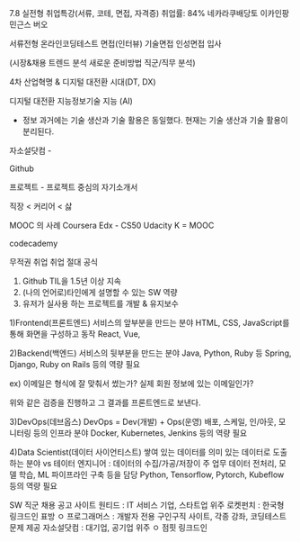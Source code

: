 7.8 실전형 취업특강(서류, 코테, 면접, 자격증)
취업률: 84%
네카라쿠배당토
이카인팡민근스
버오

서류전형
온라인코딩테스트
면접(인터뷰)
기술면접
인성면접
입사

(시장&채용 트렌드 분석
새로운 준비방법
직군/직무 분석)

4차 산업혁명 & 디지털 대전환 시대(DT, DX)

디지털 대전환
지능정보기술
지능 (AI)
+ 정보
과거에는 기술 생산과 기술 활용은 동일했다.
현재는 기술 생산과 기술 활용이 분리된다.

자소설닷컴 - 

Github

프로젝트 - 프로젝트 중심의 자기소개서

직장 < 커리어 < 삻

MOOC 의 사례
Coursera
Edx - CS50
Udacity
K = MOOC

codecademy

무적권 취업
취업 절대 공식
1. Github TIL을 1.5년 이상 지속
2. (나의 언어로)타인에게 설명할 수 있는 SW 역량
3. 유저가 실사용 하는 프로젝트를 개발 & 유지보수

1)Frontend(프론트엔드)
서비스의 앞부분을 만드는 분야
HTML, CSS, JavaScript를 통해 화면을 구성하고 동작
React, Vue, 


2)Backend(백엔드)
서비스의 뒷부분을 만드는 분야
Java, Python, Ruby 등
Spring, Django, Ruby on Rails 등의 역량 필요

ex) 이메일은 형식에 잘 맞춰서 썼는가?
실제 회원 정보에 있는 이메일인가?

위와 같은 검증을 진행하고 그 결과를 프론트엔드로 보낸다.

3)DevOps(데브옵스)
DevOps = Dev(개발) + Ops(운영)
배포, 스케일, 인/아웃, 모니터링 등의 인프라 분야
Docker, Kubernetes, Jenkins 등의 역량 필요

4)Data Scientist(데이터 사이언티스트)
쌓여 있는 데이터를 의미 있는 데이터로 도출하는 분야
vs 테이터 엔지니어 : 데이터의 수집/가공/저장이 주 업무
데이터 전처리, 모델 학습, ML 파이프라인 구축 등을 담당
Python, Tensorflow, Pytorch, Kubeflow 등의 역량 필요

SW 직군 채용 공고 사이트
원티드 : IT 서비스 기업, 스타트업 위주
로켓펀치 : 한국형 링크드인 표방 ㅇ
프로그래머스 : 개발자 전용 구인구직 사이트, 각종 강좌, 코딩테스트 문제 제공
자소설닷컴 : 대기업, 공기업 위주 ㅇ
점핏
링크드인